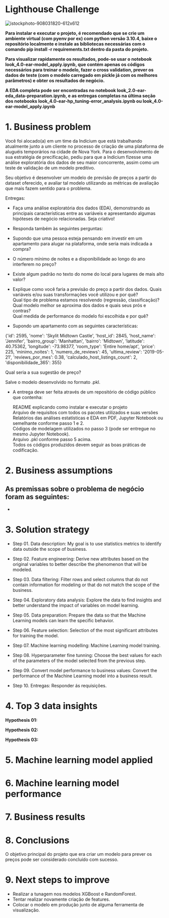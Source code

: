 # Lighthouse Challenge


![istockphoto-908031820-612x612](https://github.com/Eduardo-95-DS/lighthouse-challenge/assets/95311171/d35dcf8b-f413-4fa9-9df3-28e84326be1f)

**Para instalar e executar o projeto, é recomendado que se crie um ambiente virtual (com pyenv por ex) com python versão 3.10.4, baixe o repositório localmente e instale as bibliotecas necessárias com o comando pip install -r requirements.txt dentro da pasta do projeto.**      

**Para visualizar rapidamente os resultados, pode-se usar o notebook look_4.0-ear-model_apply.ipynb, que contém apenas os códigos necessários para treinar o modelo, fazer o cross validation, prever os dados de teste (com o modelo carregado em pickle já com os melhores parâmetros) e obter os resultados de negócio.**    

**A EDA completa pode ser encontradas no notebook look_2.0-ear-eda_data-preparation.ipynb, e as entregas completas na última seção dos notebooks
look_4.0-ear-hp_tuning-error_analysis.ipynb ou look_4.0-ear-model_apply.ipynb**

# **1. Business problem**
Você foi alocado(a) em um time da Indicium que está trabalhando atualmente junto a um cliente no processo de criação de uma plataforma de aluguéis temporários na cidade de Nova York. Para o desenvolvimento de sua estratégia de precificação, pediu para que a Indicium fizesse uma análise exploratória dos dados de seu maior concorrente, assim como um teste de validação de um modelo preditivo.    

Seu objetivo é desenvolver um modelo de previsão de preços a partir do dataset oferecido, e avaliar tal modelo utilizando as métricas de avaliação que mais fazem sentido para o problema.        

Entregas:
- Faça uma análise exploratória dos dados (EDA), demonstrando as principais características entre as variáveis e apresentando algumas hipóteses de negócio relacionadas. Seja criativo!
  
- Responda também às seguintes perguntas:
  
- Supondo que uma pessoa esteja pensando em investir em um apartamento para alugar na plataforma, onde seria mais indicada a compra?

- O número mínimo de noites e a disponibilidade ao longo do ano interferem no preço?   

- Existe algum padrão no texto do nome do local para lugares de mais alto valor?    

- Explique como você faria a previsão do preço a partir dos dados. 
Quais variáveis e/ou suas transformações você utilizou e por quê?    
Qual tipo de problema estamos resolvendo (regressão, classificação)?    
Qual modelo melhor se aproxima dos dados e quais seus prós e contras?     
Qual medida de performance do modelo foi escolhida e por quê?

- Supondo um apartamento com as seguintes características:

{'id': 2595,
 'nome': 'Skylit Midtown Castle',
 'host_id': 2845,
 'host_name': 'Jennifer',
 'bairro_group': 'Manhattan',
 'bairro': 'Midtown',
 'latitude': 40.75362,
 'longitude': -73.98377,
 'room_type': 'Entire home/apt',
 'price': 225,
 'minimo_noites': 1,
 'numero_de_reviews': 45,
 'ultima_review': '2019-05-21',
 'reviews_por_mes': 0.38,
 'calculado_host_listings_count': 2,
 'disponibilidade_365': 355}

Qual seria a sua sugestão de preço?     

Salve o modelo desenvolvido no formato .pkl.       

- A entrega deve ser feita através de um repositório de código público que contenha:
     
  README explicando como instalar e executar o projeto   
  Arquivo de requisitos com todos os pacotes utilizados e suas versões   
  Relatórios das análises estatísticas e EDA em PDF, Jupyter Notebook ou semelhante conforme passo 1 e 2.    
  Códigos de modelagem utilizados no passo 3 (pode ser entregue no mesmo Jupyter Notebook).    
  Arquivo .pkl conforme passo 5 acima.    
Todos os códigos produzidos devem seguir as boas práticas de codificação.
 

# **2. Business assumptions**
As premissas sobre o problema de negócio foram as seguintes:       
-   
-   

# **3. Solution strategy**
- Step 01. Data description: My goal is to use statistics metrics to identify data outside the scope of business.   

- Step 02. Feature engineering: Derive new attributes based on the original variables to better describe the phenomenon that will be modeled.    

- Step 03. Data filtering: Filter rows and select columns that do not contain information for modeling or that do not match the scope of the business.   

- Step 04. Exploratory data analysis: Explore the data to find insights and better understand the impact of variables on model learning.   

- Step 05. Data preparation: Prepare the data so that the Machine Learning models can learn the specific behavior.   

- Step 06. Feature selection: Selection of the most significant attributes for training the model.   

- Step 07. Machine learning modelling: Machine Learning model training.   

- Step 08. Hyperparameter fine tunning: Choose the best values for each of the parameters of the model selected from the previous step.   

- Step 09. Convert model performance to business values: Convert the performance of the Machine Learning model into a business result.   

- Step 10. Entregas: Responder ás requisições. 

# **4. Top 3 data insights**

**Hypothesis 01:**  

**Hypothesis 02:**       

**Hypothesis 03:**  

# **5. Machine learning model applied**   


# **6. Machine learning model performance**


# **7. Business results**

# **8. Conclusions**
O objetivo principal do projeto que era criar um modelo para prever os preços pode ser considerado concluído com sucesso.

# **9. Next steps to improve**   
- Realizar a tunagem nos modelos XGBoost e RandomForest.    
- Tentar realizar novamente criação de features.    
- Colocar o modelo em produção junto de alguma ferramenta de visualização. 
